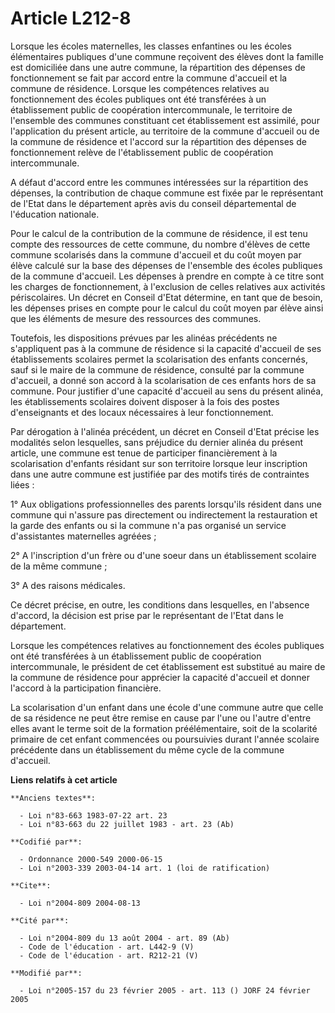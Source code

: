 # Article L212-8

Lorsque les écoles maternelles, les classes enfantines ou les écoles élémentaires publiques d'une commune reçoivent des
élèves dont la famille est domiciliée dans une autre commune, la répartition des dépenses de fonctionnement se fait par
accord entre la commune d'accueil et la commune de résidence. Lorsque les compétences relatives au fonctionnement des écoles
publiques ont été transférées à un établissement public de coopération intercommunale, le territoire de l'ensemble des
communes constituant cet établissement est assimilé, pour l'application du présent article, au territoire de la commune
d'accueil ou de la commune de résidence et l'accord sur la répartition des dépenses de fonctionnement relève de
l'établissement public de coopération intercommunale.

A défaut d'accord entre les communes intéressées sur la répartition des dépenses, la contribution de chaque commune est fixée
par le représentant de l'Etat dans le département après avis du conseil départemental de l'éducation nationale.

Pour le calcul de la contribution de la commune de résidence, il est tenu compte des ressources de cette commune, du nombre
d'élèves de cette commune scolarisés dans la commune d'accueil et du coût moyen par élève calculé sur la base des dépenses de
l'ensemble des écoles publiques de la commune d'accueil. Les dépenses à prendre en compte à ce titre sont les charges de
fonctionnement, à l'exclusion de celles relatives aux activités périscolaires. Un décret en Conseil d'Etat détermine, en tant
que de besoin, les dépenses prises en compte pour le calcul du coût moyen par élève ainsi que les éléments de mesure des
ressources des communes.

Toutefois, les dispositions prévues par les alinéas précédents ne s'appliquent pas à la commune de résidence si la capacité
d'accueil de ses établissements scolaires permet la scolarisation des enfants concernés, sauf si le maire de la commune de
résidence, consulté par la commune d'accueil, a donné son accord à la scolarisation de ces enfants hors de sa commune. Pour
justifier d'une capacité d'accueil au sens du présent alinéa, les établissements scolaires doivent disposer à la fois des
postes d'enseignants et des locaux nécessaires à leur fonctionnement.

Par dérogation à l'alinéa précédent, un décret en Conseil d'Etat précise les modalités selon lesquelles, sans préjudice du
dernier alinéa du présent article, une commune est tenue de participer financièrement à la scolarisation d'enfants résidant
sur son territoire lorsque leur inscription dans une autre commune est justifiée par des motifs tirés de contraintes liées :

1° Aux obligations professionnelles des parents lorsqu'ils résident dans une commune qui n'assure pas directement ou
indirectement la restauration et la garde des enfants ou si la commune n'a pas organisé un service d'assistantes maternelles
agréées ;

2° A l'inscription d'un frère ou d'une soeur dans un établissement scolaire de la même commune ;

3° A des raisons médicales.

Ce décret précise, en outre, les conditions dans lesquelles, en l'absence d'accord, la décision est prise par le représentant
de l'Etat dans le département.

Lorsque les compétences relatives au fonctionnement des écoles publiques ont été transférées à un établissement public de
coopération intercommunale, le président de cet établissement est substitué au maire de la commune de résidence pour
apprécier la capacité d'accueil et donner l'accord à la participation financière.

La scolarisation d'un enfant dans une école d'une commune autre que celle de sa résidence ne peut être remise en cause par
l'une ou l'autre d'entre elles avant le terme soit de la formation préélémentaire, soit de la scolarité primaire de cet
enfant commencées ou poursuivies durant l'année scolaire précédente dans un établissement du même cycle de la commune
d'accueil.

**Liens relatifs à cet article**

	**Anciens textes**:

	  - Loi n°83-663 1983-07-22 art. 23
	  - Loi n°83-663 du 22 juillet 1983 - art. 23 (Ab)

	**Codifié par**:

	  - Ordonnance 2000-549 2000-06-15
	  - Loi n°2003-339 2003-04-14 art. 1 (loi de ratification)

	**Cite**:

	  - Loi n°2004-809 2004-08-13

	**Cité par**:

	  - Loi n°2004-809 du 13 août 2004 - art. 89 (Ab)
	  - Code de l'éducation - art. L442-9 (V)
	  - Code de l'éducation - art. R212-21 (V)

	**Modifié par**:

	  - Loi n°2005-157 du 23 février 2005 - art. 113 () JORF 24 février 2005
